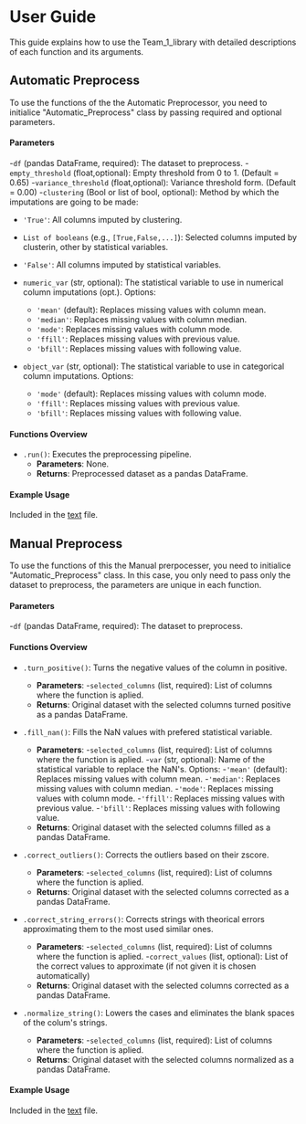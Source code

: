 # User Guide

This guide explains how to use the Team_1_library with detailed descriptions of each function and its arguments.

## Automatic Preprocess

To use the functions of the the Automatic Preprocessor, you need to initialice "Automatic_Preprocess" class by passing required and optional parameters.

#### Parameters
-`df` (pandas DataFrame, required): The dataset to preprocess.
-`empty_threshold` (float,optional): Empty threshold from 0 to 1. (Default = 0.65)
-`variance_threshold` (float,optional): Variance threshold form. (Default = 0.00)
-`clustering` (Bool or list of bool, optional): Method by which the imputations are going to be made:
  - `'True'`: All columns imputed by clustering.
  - `List of booleans` (e.g., `[True,False,...]`): Selected columns imputed by clusterin, other by statistical variables.
  - `'False'`: All columns imputed by statistical variables.

- `numeric_var` (str, optional): The statistical variable  to use in numerical column imputations (opt.). Options:
  - `'mean'` (default): Replaces missing values with column mean.
  - `'median'`: Replaces missing values with column median.
  - `'mode'`: Replaces missing values with column mode.
  - `'ffill'`: Replaces missing values with previous value.
  - `'bfill'`: Replaces missing values with following value.

- `object_var` (str, optional): The statistical variable  to use in categorical column imputations. Options:
  - `'mode'` (default): Replaces missing values with column mode.
  - `'ffill'`: Replaces missing values with previous value.
  - `'bfill'`: Replaces missing values with following value.

#### Functions Overview
- `.run()`: Executes the preprocessing pipeline. 
  - **Parameters**: None.
  - **Returns**: Preprocessed dataset as a pandas DataFrame.

#### Example Usage
Included in the [text](Libreria_equipo_1/example_usage.py) file.


## Manual Preprocess

To use the functions of this the Manual prerpocesser, you need to initialice "Automatic_Preprocess" class. In this case, you only need to pass only the dataset to preprocess, the parameters are unique in each function.

#### Parameters
-`df` (pandas DataFrame, required): The dataset to preprocess.

#### Functions Overview
- `.turn_positive()`: Turns the negative values of the column in positive. 
  - **Parameters**: 
    -`selected_columns` (list, required): List of columns where the function is aplied.
  - **Returns**: Original dataset with the selected columns turned positive as a pandas DataFrame.

- `.fill_nan()`: Fills the NaN values with prefered statistical variable. 
  - **Parameters**: 
    -`selected_columns` (list, required): List of columns where the function is aplied.
    -`var` (str, optional): Name of the statistical variable to replace the NaN's. Options:
      -`'mean'` (default): Replaces missing values with column mean.
      -`'median'`: Replaces missing values with column median.
      -`'mode'`: Replaces missing values with column mode.
      -`'ffill'`: Replaces missing values with previous value.
      -`'bfill'`: Replaces missing values with following value.
  - **Returns**: Original dataset with the selected columns filled as a pandas DataFrame.

- `.correct_outliers()`: Corrects the outliers based on their zscore. 
  - **Parameters**: 
    -`selected_columns` (list, required): List of columns where the function is aplied.
  - **Returns**: Original dataset with the selected columns corrected as a pandas DataFrame.

- `.correct_string_errors()`: Corrects strings with theorical errors approximating them to the most used similar ones.
  - **Parameters**: 
    -`selected_columns` (list, required): List of columns where the function is aplied.
    -`correct_values` (list, optional): List of the correct values to approximate (if not given it is chosen automatically)
  - **Returns**: Original dataset with the selected columns corrected as a pandas DataFrame.

- `.normalize_string()`: Lowers the cases and eliminates the blank spaces of the colum's strings.
  - **Parameters**: 
    -`selected_columns` (list, required): List of columns where the function is aplied.
  - **Returns**: Original dataset with the selected columns normalized as a pandas DataFrame.


#### Example Usage
Included in the [text](Team_1_library/example_usage.py) file.

